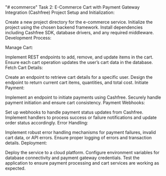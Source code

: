 "# ecommerce" 
Task 2: E-Commerce Cart with Payment Gateway Integration (Cashfree)
Project Setup and Initialization:

Create a new project directory for the e-commerce service.
Initialize the project using the chosen backend framework.
Install dependencies including Cashfree SDK, database drivers, and any required middleware.
Development Process:

Manage Cart:

Implement REST endpoints to add, remove, and update items in the cart.
Ensure each cart operation updates the user’s cart data in the database.
Fetch Cart Details:

Create an endpoint to retrieve cart details for a specific user.
Design the endpoint to return current cart items, quantities, and total cost.
Initiate Payment:

Implement an endpoint to initiate payments using Cashfree.
Securely handle payment initiation and ensure cart consistency.
Payment Webhooks:

Set up webhooks to handle payment status updates from Cashfree.
Implement handlers to process success or failure notifications and update order status accordingly.
Error Handling:

Implement robust error handling mechanisms for payment failures, invalid cart data, or API errors.
Ensure proper logging of errors and transaction details.
Deployment:

Deploy the service to a cloud platform.
Configure environment variables for database connectivity and payment gateway credentials.
Test the application to ensure payment processing and cart services are working as expected.
